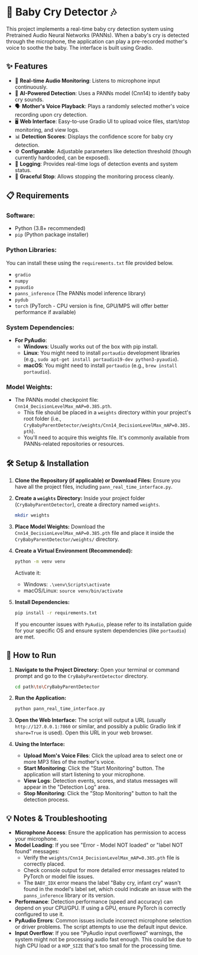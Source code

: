 # 👶 Baby Cry Detector 🎶

This project implements a real-time baby cry detection system using Pretrained Audio Neural Networks (PANNs). When a baby's cry is detected through the microphone, the application can play a pre-recorded mother's voice to soothe the baby. The interface is built using Gradio.

## ✨ Features

*   🎤 **Real-time Audio Monitoring**: Listens to microphone input continuously.
*   🧠 **AI-Powered Detection**: Uses a PANNs model (Cnn14) to identify baby cry sounds.
*   🗣️ **Mother's Voice Playback**: Plays a randomly selected mother's voice recording upon cry detection.
*   🖥️ **Web Interface**: Easy-to-use Gradio UI to upload voice files, start/stop monitoring, and view logs.
*   📊 **Detection Scores**: Displays the confidence score for baby cry detection.
*   ⚙️ **Configurable**: Adjustable parameters like detection threshold (though currently hardcoded, can be exposed).
*   📝 **Logging**: Provides real-time logs of detection events and system status.
*   🛑 **Graceful Stop**: Allows stopping the monitoring process cleanly.

## 📋 Requirements

### Software:
*   Python (3.8+ recommended)
*   `pip` (Python package installer)

### Python Libraries:
You can install these using the `requirements.txt` file provided below.
*   `gradio`
*   `numpy`
*   `pyaudio`
*   `panns_inference` (The PANNs model inference library)
*   `pydub`
*   `torch` (PyTorch - CPU version is fine, GPU/MPS will offer better performance if available)

### System Dependencies:
*   **For PyAudio**:
    *   **Windows**: Usually works out of the box with pip install.
    *   **Linux**: You might need to install `portaudio` development libraries (e.g., `sudo apt-get install portaudio19-dev python3-pyaudio`).
    *   **macOS**: You might need to install `portaudio` (e.g., `brew install portaudio`).

### Model Weights:
*   The PANNs model checkpoint file: `Cnn14_DecisionLevelMax_mAP=0.385.pth`.
    *   This file should be placed in a `weights` directory within your project's root folder (i.e., `CryBabyParentDetector/weights/Cnn14_DecisionLevelMax_mAP=0.385.pth`).
    *   You'll need to acquire this weights file. It's commonly available from PANNs-related repositories or resources.

## 🛠️ Setup & Installation

1.  **Clone the Repository (if applicable) or Download Files:**
    Ensure you have all the project files, including `pann_real_time_interface.py`.

2.  **Create a `weights` Directory:**
    Inside your project folder (`CryBabyParentDetector`), create a directory named `weights`.
    ```bash
    mkdir weights
    ```

3.  **Place Model Weights:**
    Download the `Cnn14_DecisionLevelMax_mAP=0.385.pth` file and place it inside the `CryBabyParentDetector/weights/` directory.

4.  **Create a Virtual Environment (Recommended):**
    ```bash
    python -m venv venv
    ```
    Activate it:
    *   Windows: `.\venv\Scripts\activate`
    *   macOS/Linux: `source venv/bin/activate`

5.  **Install Dependencies:**
    ```bash
    pip install -r requirements.txt
    ```
    If you encounter issues with `PyAudio`, please refer to its installation guide for your specific OS and ensure system dependencies (like `portaudio`) are met.

## 🚀 How to Run

1.  **Navigate to the Project Directory:**
    Open your terminal or command prompt and go to the `CryBabyParentDetector` directory.
    ```bash
    cd path\to\CryBabyParentDetector
    ```

2.  **Run the Application:**
    ```bash
    python pann_real_time_interface.py
    ```

3.  **Open the Web Interface:**
    The script will output a URL (usually `http://127.0.0.1:7860` or similar, and possibly a public Gradio link if `share=True` is used). Open this URL in your web browser.

4.  **Using the Interface:**
    *   **Upload Mom's Voice Files**: Click the upload area to select one or more MP3 files of the mother's voice.
    *   **Start Monitoring**: Click the "Start Monitoring" button. The application will start listening to your microphone.
    *   **View Logs**: Detection events, scores, and status messages will appear in the "Detection Log" area.
    *   **Stop Monitoring**: Click the "Stop Monitoring" button to halt the detection process.

## 💡 Notes & Troubleshooting

*   **Microphone Access**: Ensure the application has permission to access your microphone.
*   **Model Loading**: If you see "Error - Model NOT loaded" or "label NOT found" messages:
    *   Verify the `weights/Cnn14_DecisionLevelMax_mAP=0.385.pth` file is correctly placed.
    *   Check console output for more detailed error messages related to PyTorch or model file issues.
    *   The `BABY_IDX` error means the label "Baby cry, infant cry" wasn't found in the model's label set, which could indicate an issue with the `panns_inference` library or its version.
*   **Performance**: Detection performance (speed and accuracy) can depend on your CPU/GPU. If using a GPU, ensure PyTorch is correctly configured to use it.
*   **PyAudio Errors**: Common issues include incorrect microphone selection or driver problems. The script attempts to use the default input device.
*   **Input Overflow**: If you see "PyAudio input overflowed" warnings, the system might not be processing audio fast enough. This could be due to high CPU load or a `HOP_SIZE` that's too small for the processing time.
